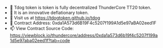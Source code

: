- 👋 Tdog token is token is fully decentralized ThunderCore TT20 token.
- 👀 It is an innovative deflationary token.
- 🌱 Visit us at https://tdogtoken.github.io/tdog
- 💞️ Contract Address: 0xda1A573d6B19F4c5207f199A1d5e97aBA02eed1F
- 📫 View Contract Source Code: https://viewblock.io/thundercore/address/0xda1a573d6b19f4c5207f199a1d5e97aba02eed1f?tab=code

<!---
tdogtoken/tdogtoken is a ✨ special ✨ repository because its `README.md` (this file) appears on your GitHub profile.
You can click the Preview link to take a look at your changes.
--->
